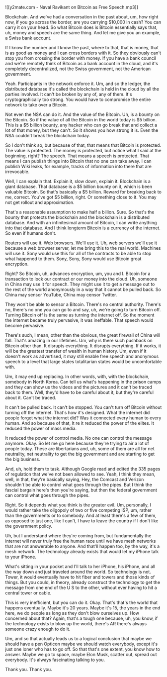 ![[y2mate.com - Naval Ravikant on Bitcoin as Free Speech.mp3]]


Blockchain. And we've had a conversation in the past about, um, how right now, if you go across the border, are you carrying $10,000 in cash? You can carry it on your head. So what Bitcoin does is Bitcoin essentially says that, uh, money and speech are the same thing. And let me give you an example, a Swiss bank account.

If I know the number and I know the past, where to that, that is money, that is as good as money and I can cross borders with it. So they obviously can't stop you from crossing the border with money. If you have a bank council and we're remotely think of Bitcoin as a bank account in the cloud, and it's completely decentralized, not the Swiss government, not the American government.

Yeah. Participants in the network enforce it. Um, and so the ledger, the distributed database it's called the blockchain is held in the cloud by all the parties involved. It can't be broken by any of, any of them. It's cryptographically too strong. You would have to compromise the entire network to take over a Bitcoin.

Not even the NSA can do it. And the value of the Bitcoin. Uh, is a bounty on the Bitcoin. So if the value of all the Bitcoin in the world today is $5 billion. This is a $5 billion bounty, any hacker who can go break that and collect a lot of that money, but they can't. So it shows you how strong it is. Even the NSA couldn't break the blockchain today.

So I don't think so, but because of that, that means that Bitcoin is protected. The value is protected. The money is protected, but notice what I said at the beginning, right? The speech. That means a speech is protected. That means I can publish things into Bitcoin that no one can take away. I can publish Wiki leaks, for example, tracks of information into there that are irrevocable.

Well, I can explain that. Explain it, slow down, explain it. Blockchain is a giant database. That database is a $5 billion bounty on it, which is been valuable Bitcoin. So that's basically a $5 billion. Reward for breaking back to me, correct. You've got $5 billion, right. Or something close to it. You may not get rollout and approximation.

That's a reasonable assumption to make half a billion. Sure. So that's the bounty that protects the blockchain and the blockchain is a distributed database. And with an infinitesimal amount of Bitcoin, I can write anything into that database. And I think longterm Bitcoin is a currency of the internet. So even if humans don't.

Routers will use it. Web browsers. We'll use it. Uh, web servers we'll use it because a web browser server, let me bring this to the real world. Machines will use it. Sony would use this for all of the contracts to be able to stop what happened to them. Sony, Sony, Sony would use Bitcoin great encryption.

Right? So Bitcoin, uh, advances encryption, um, you and I. Bitcoin for a transaction to lock our contract or our money into the cloud. Uh, someone in China may use it for speech. They might use it to get a message out to the rest of the world anonymously in a way that it cannot be pulled back. So China may sensor YouTube, China may censor Twitter.

They won't be able to sensor a Bitcoin. There's no central authority. There's no, there's no one you can go to and say, uh, we're going to turn Bitcoin off. Turning Bitcoin off is the same as turning the internet off. So the moment the internet became truly pervasive, it was ineffable. That speech would become pervasive.

There's such, I mean, other than the obvious, the great firewall of China will fall. That's amazing in our lifetimes. Um, why is there such pushback on Bitcoin other than. It disrupts everything. It disrupts everything. If it works, it will be the greatest transfer of wealth in human history. Um, even if it doesn't work as advertised, it may still enable free speech and anonymous speech to a level that large states totalitarian states would be uncomfortable with.

Um, it may end up replacing. In other words, with, with the blockchain, somebody in North Korea. Can tell us what's happening in the prison camps and they can show us the videos and the pictures and it can't be traced back to them. Well, they'd have to be careful about it, but they're careful about it. Can't be traced.

It can't be pulled back. It can't be stopped. You can't turn off Bitcoin without turning off the internet. That's how it's designed. What the internet did people forget what the internet did? Was it connected every human to every human. And so because of that, It re it reduced the power of the elites. It reduced the power of mass media.

It reduced the power of control media. No one can control the message anymore. Okay. So let me go here because they're trying to air a lot of people today. These are libertarians and, uh, some of them are all for net neutrality, net neutrality to get the big government and are starting to get the big business.

And, uh, hold them to task. Although Google read and edited the 335 pages of regulation that we've not been allowed to see. Yeah, I think they mean, well, in that, they're basically saying, Hey, the Comcast and Verizon shouldn't be able to control what goes through the pipes. But I think the fascial bargain here's then you're saying, but then the federal government can control what goes through the pipes.

Right. So it depends what you think is the greater evil. Um, personally, I would rather take the oligopoly of two or five competing ISP, um, rather than the governments or to somebody. And at least there's a few of them, as opposed to just one, like I can't, I have to leave the country if I don't like the government policy.

Uh, but I understand where they're coming from, but fundamentally the internet will never truly free the human race until we have mesh networks that are not answerable to anyone. And that'll happen too, by the way, it's a mesh network. The technology already exists that would let my iPhone talk to your iPhone.

What's sitting in your pocket and I'll talk to her iPhone, his iPhone, and all the way down and just traveled around the world. So technology is not. Tower, it would eventually have to hit fiber and towers and those kinds of things. But you could, in theory, already construct the technology to get the message from one end of the U S to the other, without ever having to hit a central tower or cable.

This is very inefficient, but you can do it. Okay. That's that's the world that happens eventually. Maybe it's 20 years. Maybe it's 15, the years in the end here, we do people as long as they don't blow ourselves up. How concerned about that? Again, that's a tough one because, uh, you know, if the technology exists to blow up the world, there's AR there's always someone crazy enough to do it.

Um, and so that actually leads us to a logical conclusion that maybe we should have a pen Opticon maybe we should watch everybody, except it's just one loner who has to go off. So that that's one extent, you know how to answer. Maybe we go to space, maybe Elon Musk, scatter out, spread out everybody. It's always fascinating talking to you.

Thank you. Thank you.